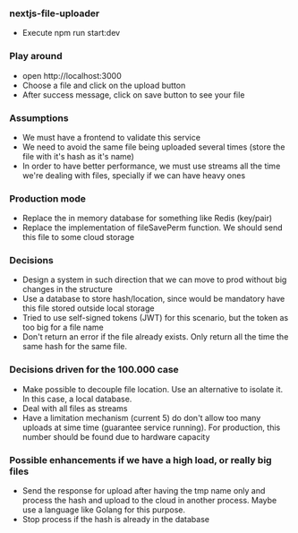 ### nextjs-file-uploader

* Execute
npm run start:dev

### Play around
- open http://localhost:3000
- Choose a file and click on the upload button
- After success message, click on save button to see your file

### Assumptions
- We must have a frontend to validate this service
- We need to avoid the same file being uploaded several times (store the file with it's hash as it's name)
- In order to have better performance, we must use streams all the time we're dealing with files, specially if we can have heavy ones

### Production mode
- Replace the in memory database for something like Redis (key/pair)
- Replace the implementation of fileSavePerm function. We should send this file to some cloud storage

### Decisions
- Design a system in such direction that we can move to prod without big changes in the structure
- Use a database to store hash/location, since would be mandatory have this file stored outside local storage
- Tried to use self-signed tokens (JWT) for this scenario, but the token as too big for a file name
- Don't return an error if the file already exists. Only return all the time the same hash for the same file.

### Decisions driven for the 100.000 case
- Make possible to decouple file location. Use an alternative to isolate it. In this case, a local database.
- Deal with all files as streams
- Have a limitation mechanism (current 5) do don't allow too many uploads at sime time (guarantee service running). For production, this number should be found due to hardware capacity

### Possible enhancements if we have a high load, or really big files
- Send the response for upload after having the tmp name only and process the hash and upload to the cloud in another process. Maybe use a language like Golang for this purpose.
- Stop process if the hash is already in the database
